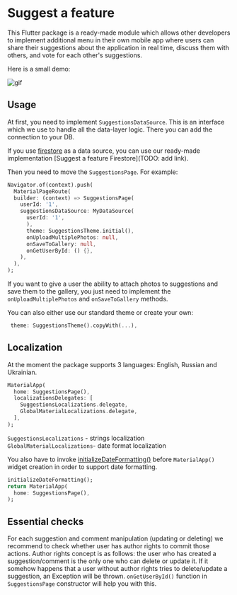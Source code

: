 # Suggest a feature

This Flutter package is a ready-made module which allows other developers to implement additional
menu in their own mobile app where users can share their suggestions about the application in real
time, discuss them with others, and vote for each other's suggestions.

Here is a small demo:

![gif](/example/assets/suggest_a_feature.gif)

## Usage

At first, you need to implement `SuggestionsDataSource`. This is an interface which we use to handle
all the data-layer logic. There you can add the connection to your DB.

If you use [firestore](https://firebase.google.cn/docs/firestore?hl=en) as a data source, you can
use our ready-made implementation [Suggest a feature Firestore](TODO: add link).

Then you need to move the `SuggestionsPage`. For example:

``` dart
Navigator.of(context).push(
  MaterialPageRoute(
  builder: (context) => SuggestionsPage(
    userId: '1',
    suggestionsDataSource: MyDataSource(
      userId: '1',
      ),
      theme: SuggestionsTheme.initial(),
      onUploadMultiplePhotos: null,
      onSaveToGallery: null,
      onGetUserById: () {},
    ),
  ),
);
```

If you want to give a user the ability to attach photos to suggestions and save them to the gallery,
you just need to implement the `onUploadMultiplePhotos` and `onSaveToGallery` methods.

You can also either use our standard theme or create your own:

``` dart
 theme: SuggestionsTheme().copyWith(...),
```

## Localization

At the moment the package supports 3 languages: English, Russian and Ukrainian.

``` dart
MaterialApp(
  home: SuggestionsPage(),
  localizationsDelegates: [
    SuggestionsLocalizations.delegate,
    GlobalMaterialLocalizations.delegate,
  ],
);
```

`SuggestionsLocalizations` - strings localization
`GlobalMaterialLocalizations`- date format localization

You also have to invoke [initializeDateFormatting()](https://api.flutter.dev/flutter/date_symbol_data_local/initializeDateFormatting.html) before `MaterialApp()` widget creation in order to support date formatting.

``` dart
initializeDateFormatting();
return MaterialApp(
  home: SuggestionsPage(),
);
```

## Essential checks

For each suggestion and comment manipulation (updating or deleting) we recommend to check whether
user has author rights to commit those actions. Author rights concept is as follows: the user who
has created a suggestion/comment is the only one who can delete or update it. If it somehow happens
that a user without author rights tries to delete/update a suggestion, an Exception will be thrown.
`onGetUserById()` function in `SuggestionsPage` constructor will help you with this.